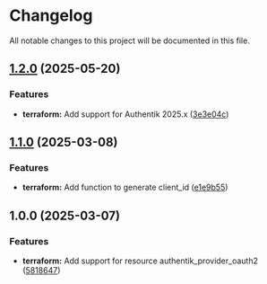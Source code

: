 # Changelog

All notable changes to this project will be documented in this file.

## [1.2.0](https://gitlab.com/terraform-child-modules-48151/terraform-authentik-provider_oauth2/compare/v1.1.0...v1.2.0) (2025-05-20)

### Features

* **terraform:** Add support for Authentik 2025.x ([3e3e04c](https://gitlab.com/terraform-child-modules-48151/terraform-authentik-provider_oauth2/commit/3e3e04cdf4170605fc634383233c81c531992055))

## [1.1.0](https://gitlab.com/terraform-child-modules-48151/terraform-authentik-provider_oauth2/compare/v1.0.0...v1.1.0) (2025-03-08)

### Features

* **terraform:** Add function to generate client_id ([e1e9b55](https://gitlab.com/terraform-child-modules-48151/terraform-authentik-provider_oauth2/commit/e1e9b5538023a0b7cca2fe6ac6e453c756456b1c))

## 1.0.0 (2025-03-07)

### Features

* **terraform:** Add support for resource authentik_provider_oauth2 ([5818647](https://gitlab.com/terraform-child-modules-48151/terraform-authentik-provider_oauth2/commit/581864747d9b6a74efcc818202810faa3fb297c4))
